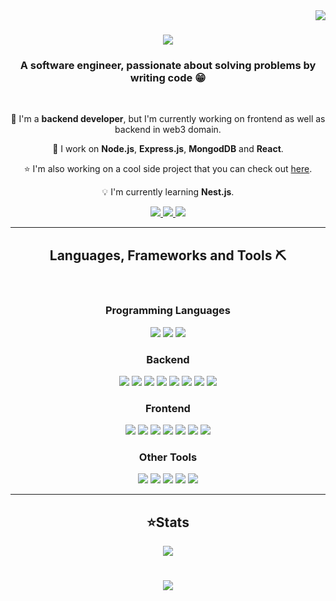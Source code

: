 <img align="right" src="https://visitor-badge.laobi.icu/badge?page_id=bilalwaheed099.bilalwaheed099" />

<h1 align="center">
  <img src="https://readme-typing-svg.demolab.com/?color=3d4757&font=Righteous&center=true&duration=3200&size=32&vCenter=true&width=500&height=70&lines=Hey!👋;I'm+Bilal." />
</h1>
<h3 align="center">A software engineer, passionate about solving problems by writing code 😁</h3>

<br/>

<div align="center">

   🚀 I'm a **backend developer**, but I'm currently working on frontend as well as backend in web3 domain.

   💯 I work on **Node.js**, **Express.js**, **MongodDB** and **React**.
   
   ⭐ I'm also working on a cool side project that you can check out [here](https://bilalwaheed.projects/thelounge).

   💡 I'm currently learning **Nest.js**. 
  
</div>

<div align="center">
  <a href="mailto:bbilalwwaheed@gmail.com">
    <img src="https://img.shields.io/badge/Gmail-383838?style=for-the-badge&logo=gmail&logoColor=#c93c00"/>
  </a>
  <a href="https://www.linkedin.com/in/bbilalwaheed/" target="_blank">
    <img src="https://img.shields.io/badge/LinkedIn-0077B5?style=for-the-badge&logo=linkedin&logoColor=white"/>
  </a>
  <a href="https://bilalwaheed.xyz" target="_blank">
    <img src="https://img.shields.io/badge/Portfolio-255E63?style=for-the-badge&logo=About.me&logoColor=white"/>
  </a>
</div>

<hr />

<h2 align="center">Languages, Frameworks and Tools ⛏️</h2>

<br />

<h3 align="center">Programming Languages</h3>

<div align="center">
  <img src="https://img.shields.io/badge/JavaScript-323330?style=for-the-badge&logo=javascript&logoColor=F7DF1E"/>
  <img src="https://img.shields.io/badge/TypeScript-007ACC?style=for-the-badge&logo=typescript&logoColor=white"/>
  <img src="https://img.shields.io/badge/Python-FFD43B?style=for-the-badge&logo=python&logoColor=blue" />
</div>

<h3 align="center">Backend</h3>

<div align="center">
  <img src="https://img.shields.io/badge/Node%20js-339933?style=for-the-badge&logo=nodedotjs&logoColor=white" />
  <img src="https://img.shields.io/badge/Express%20js-000000?style=for-the-badge&logo=express&logoColor=white" />
  <img src="https://img.shields.io/badge/MongoDB-4EA94B?style=for-the-badge&logo=mongodb&logoColor=white" />
  <img src="https://img.shields.io/badge/MySQL-005C84?style=for-the-badge&logo=mysql&logoColor=white" />
  <img src="https://img.shields.io/badge/Prisma-3982CE?style=for-the-badge&logo=Prisma&logoColor=white" />
  <img src=" https://img.shields.io/badge/nestjs-E0234E?style=for-the-badge&logo=nestjs&logoColor=white" />
  <img src="https://img.shields.io/badge/firebase-ffca28?style=for-the-badge&logo=firebase&logoColor=black" />
  <img src="https://img.shields.io/badge/typeorm-00A95C?style=for-the-badge&logo=linode&logoColor=black" />
</div>

<h3 align="center">Frontend</h3>

<div align="center">
  <img src="https://img.shields.io/badge/HTML5-E34F26?style=for-the-badge&logo=html5&logoColor=white" />
  <img src="https://img.shields.io/badge/CSS3-1572B6?style=for-the-badge&logo=css3&logoColor=white" />
  <img src="https://img.shields.io/badge/Tailwind_CSS-38B2AC?style=for-the-badge&logo=tailwind-css&logoColor=white" />
  <img src="https://img.shields.io/badge/React-20232A?style=for-the-badge&logo=react&logoColor=61DAFB" />
  <img src="https://img.shields.io/badge/next%20js-000000?style=for-the-badge&logo=nextdotjs&logoColor=white" />
  <img src="https://img.shields.io/badge/Redux-593D88?style=for-the-badge&logo=redux&logoColor=white" />
  <img src="https://img.shields.io/badge/Svelte-4A4A55?style=for-the-badge&logo=svelte&logoColor=FF3E00" />
  
</div>

<h3 align="center">Other Tools</h3>

<div align="center">
    <img src="https://img.shields.io/badge/Amazon_AWS-FF9900?style=for-the-badge&logo=amazonaws&logoColor=white" />
  <img src="https://img.shields.io/badge/GIT-E44C30?style=for-the-badge&logo=git&logoColor=white" />
  <img src="https://img.shields.io/badge/Webpack-8DD6F9?style=for-the-badge&logo=Webpack&logoColor=white" />
  <img src="https://img.shields.io/badge/Vercel-000000?style=for-the-badge&logo=vercel&logoColor=white" />
  <img src="https://img.shields.io/badge/Docker-2CA5E0?style=for-the-badge&logo=docker&logoColor=white" />
</div>

<hr />

<h2 align="center">⭐Stats</h2>

<div align="center">
  <img src="https://readme-stats-one-lac.vercel.app?user=bilalwaheed099" />
</div>

<h1 align="center">
  <img src="https://readme-typing-svg.demolab.com/?color=636ead&font=Righteous&center=true&duration=4200&size=32&vCenter=true&width=500&height=70&lines=Thank+you+for+reading+this!;Drop+me+a+message+on+LinkedIn...;...or+shoot+an+email!;" />
</h1>

